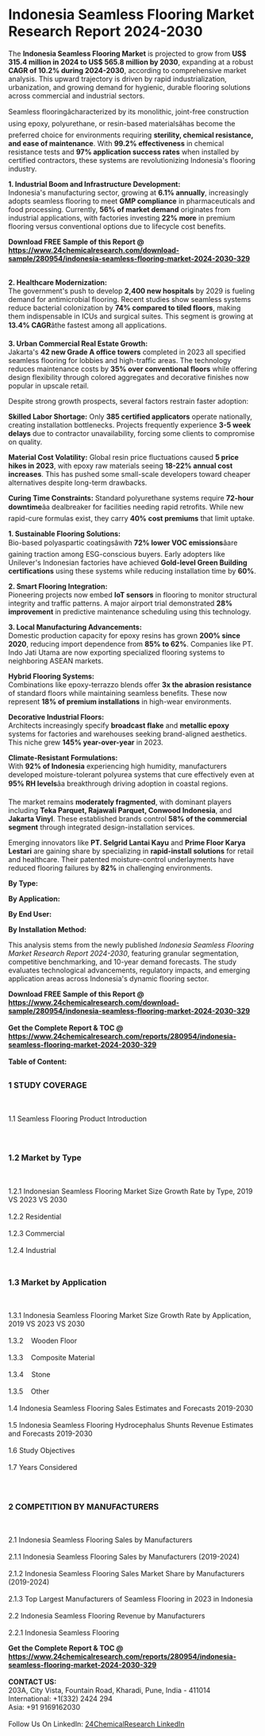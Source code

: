 <h1>Indonesia Seamless Flooring   Market Research Report 2024-2030</h1><p>The <strong>Indonesia Seamless Flooring Market</strong> is projected to grow from <strong>US$ 315.4 million in 2024 to US$ 565.8 million by 2030</strong>, expanding at a robust <strong>CAGR of 10.2% during 2024-2030</strong>, according to comprehensive market analysis. This upward trajectory is driven by rapid industrialization, urbanization, and growing demand for hygienic, durable flooring solutions across commercial and industrial sectors.</p><p>Seamless flooringâcharacterized by its monolithic, joint-free construction using epoxy, polyurethane, or resin-based materialsâhas become the preferred choice for environments requiring <strong>sterility, chemical resistance, and ease of maintenance</strong>. With <strong>99.2% effectiveness</strong> in chemical resistance tests and <strong>97% application success rates</strong> when installed by certified contractors, these systems are revolutionizing Indonesia's flooring industry.</p><p><strong>1. Industrial Boom and Infrastructure Development:</strong><br>
Indonesia's manufacturing sector, growing at <strong>6.1% annually</strong>, increasingly adopts seamless flooring to meet <strong>GMP compliance</strong> in pharmaceuticals and food processing. Currently, <strong>56% of market demand</strong> originates from industrial applications, with factories investing <strong>22% more</strong> in premium flooring versus conventional options due to lifecycle cost benefits.</p><div><b>Download FREE Sample of this Report @ 
            <a href="https://www.24chemicalresearch.com/download-sample/280954/indonesia-seamless-flooring-market-2024-2030-329">
            https://www.24chemicalresearch.com/download-sample/280954/indonesia-seamless-flooring-market-2024-2030-329</a></b></div><br><p><strong>2. Healthcare Modernization:</strong><br>
The government's push to develop <strong>2,400 new hospitals</strong> by 2029 is fueling demand for antimicrobial flooring. Recent studies show seamless systems reduce bacterial colonization by <strong>74% compared to tiled floors</strong>, making them indispensable in ICUs and surgical suites. This segment is growing at <strong>13.4% CAGR</strong>âthe fastest among all applications.</p><p><strong>3. Urban Commercial Real Estate Growth:</strong><br>
Jakarta's <strong>42 new Grade A office towers</strong> completed in 2023 all specified seamless flooring for lobbies and high-traffic areas. The technology reduces maintenance costs by <strong>35% over conventional floors</strong> while offering design flexibility through colored aggregates and decorative finishes now popular in upscale retail.</p><p>Despite strong growth prospects, several factors restrain faster adoption:</p><p><strong>Skilled Labor Shortage:</strong> Only <strong>385 certified applicators</strong> operate nationally, creating installation bottlenecks. Projects frequently experience <strong>3-5 week delays</strong> due to contractor unavailability, forcing some clients to compromise on quality.</p><p><strong>Material Cost Volatility:</strong> Global resin price fluctuations caused <strong>5 price hikes in 2023</strong>, with epoxy raw materials seeing <strong>18-22% annual cost increases</strong>. This has pushed some small-scale developers toward cheaper alternatives despite long-term drawbacks.</p><p><strong>Curing Time Constraints:</strong> Standard polyurethane systems require <strong>72-hour downtime</strong>âa dealbreaker for facilities needing rapid retrofits. While new rapid-cure formulas exist, they carry <strong>40% cost premiums</strong> that limit uptake.</p><p><strong>1. Sustainable Flooring Solutions:</strong><br>
Bio-based polyaspartic coatingsâwith <strong>72% lower VOC emissions</strong>âare gaining traction among ESG-conscious buyers. Early adopters like Unilever's Indonesian factories have achieved <strong>Gold-level Green Building certifications</strong> using these systems while reducing installation time by <strong>60%</strong>.</p><p><strong>2. Smart Flooring Integration:</strong><br>
Pioneering projects now embed <strong>IoT sensors</strong> in flooring to monitor structural integrity and traffic patterns. A major airport trial demonstrated <strong>28% improvement</strong> in predictive maintenance scheduling using this technology.</p><p><strong>3. Local Manufacturing Advancements:</strong><br>
Domestic production capacity for epoxy resins has grown <strong>200% since 2020</strong>, reducing import dependence from <strong>85% to 62%</strong>. Companies like PT. Indo Jati Utama are now exporting specialized flooring systems to neighboring ASEAN markets.</p><p><strong>Hybrid Flooring Systems:</strong><br>
    Combinations like epoxy-terrazzo blends offer <strong>3x the abrasion resistance</strong> of standard floors while maintaining seamless benefits. These now represent <strong>18% of premium installations</strong> in high-wear environments.</p><p><strong>Decorative Industrial Floors:</strong><br>
    Architects increasingly specify <strong>broadcast flake</strong> and <strong>metallic epoxy</strong> systems for factories and warehouses seeking brand-aligned aesthetics. This niche grew <strong>145% year-over-year</strong> in 2023.</p><p><strong>Climate-Resistant Formulations:</strong><br>
    With <strong>92% of Indonesia</strong> experiencing high humidity, manufacturers developed moisture-tolerant polyurea systems that cure effectively even at <strong>95% RH levels</strong>âa breakthrough driving adoption in coastal regions.</p><p>The market remains <strong>moderately fragmented</strong>, with dominant players including <strong>Teka Parquet, Rajawali Parquet, Conwood Indonesia</strong>, and <strong>Jakarta Vinyl</strong>. These established brands control <strong>58% of the commercial segment</strong> through integrated design-installation services.</p><p>Emerging innovators like <strong>PT. Selgrid Lantai Kayu</strong> and <strong>Prime Floor Karya Lestari</strong> are gaining share by specializing in <strong>rapid-install solutions</strong> for retail and healthcare. Their patented moisture-control underlayments have reduced flooring failures by <strong>82%</strong> in challenging environments.</p><p><strong>By Type:</strong></p><p><strong>By Application:</strong></p><p><strong>By End User:</strong></p><p><strong>By Installation Method:</strong></p><p>This analysis stems from the newly published <em>Indonesia Seamless Flooring Market Research Report 2024-2030</em>, featuring granular segmentation, competitive benchmarking, and 10-year demand forecasts. The study evaluates technological advancements, regulatory impacts, and emerging application areas across Indonesia's dynamic flooring sector.</p><div><b>Download FREE Sample of this Report @ 
            <a href="https://www.24chemicalresearch.com/download-sample/280954/indonesia-seamless-flooring-market-2024-2030-329">
            https://www.24chemicalresearch.com/download-sample/280954/indonesia-seamless-flooring-market-2024-2030-329</a></b></div><br><div><b>Get the Complete Report & TOC @ 
            <a href="https://www.24chemicalresearch.com/reports/280954/indonesia-seamless-flooring-market-2024-2030-329">
            https://www.24chemicalresearch.com/reports/280954/indonesia-seamless-flooring-market-2024-2030-329</a></b></div><br>
            <b>Table of Content:</b><p><h2><span style="font-size:16px"><strong>1 STUDY COVERAGE</strong></span></h2><br />
<p>1.1 Seamless Flooring   Product Introduction</p><br />
<h2><span style="font-size:16px"><strong>1.2 Market by Type</strong></span></h2><br />
<p>1.2.1 Indonesian Seamless Flooring   Market Size Growth Rate by Type, 2019 VS 2023 VS 2030<br /><br />
1.2.2 Residential&nbsp;&nbsp; &nbsp;<br /><br />
1.2.3 Commercial<br /><br />
1.2.4 Industrial<br /><br />
<h2><span style="font-size:16px"><strong>1.3 Market by Application</strong></span></h2><br />
<p>1.3.1 Indonesia Seamless Flooring   Market Size Growth Rate by Application, 2019 VS 2023 VS 2030<br /><br />
1.3.2&nbsp;&nbsp; &nbsp;Wooden Floor<br /><br />
1.3.3&nbsp;&nbsp; &nbsp;Composite Material<br /><br />
1.3.4&nbsp;&nbsp; &nbsp;Stone<br /><br />
1.3.5&nbsp;&nbsp; &nbsp;Other<br /><br />
1.4 Indonesia Seamless Flooring   Sales Estimates and Forecasts 2019-2030<br /><br />
1.5 Indonesia Seamless Flooring   Hydrocephalus Shunts Revenue Estimates and Forecasts 2019-2030<br /><br />
1.6 Study Objectives<br /><br />
1.7 Years Considered</p><br />
<h2><span style="font-size:16px"><strong>2 COMPETITION BY MANUFACTURERS</strong></span></h2><br />
<p>2.1 Indonesia Seamless Flooring   Sales by Manufacturers<br /><br />
2.1.1 Indonesia Seamless Flooring   Sales by Manufacturers (2019-2024)<br /><br />
2.1.2 Indonesia Seamless Flooring   Sales Market Share by Manufacturers (2019-2024)<br /><br />
2.1.3 Top Largest Manufacturers of Seamless Flooring   in 2023 in Indonesia<br /><br />
2.2 Indonesia Seamless Flooring   Revenue by Manufacturers<br /><br />
2.2.1 Indonesia Seamless Flooring</p><div><b>Get the Complete Report & TOC @ 
            <a href="https://www.24chemicalresearch.com/reports/280954/indonesia-seamless-flooring-market-2024-2030-329">
            https://www.24chemicalresearch.com/reports/280954/indonesia-seamless-flooring-market-2024-2030-329</a></b></div><br><b>CONTACT US:</b><br>
            203A, City Vista, Fountain Road, Kharadi, Pune, India - 411014<br>
            International: +1(332) 2424 294<br>
            Asia: +91 9169162030 <br><br>
            Follow Us On LinkedIn: <a href="https://www.linkedin.com/company/24chemicalresearch/">24ChemicalResearch LinkedIn</a>